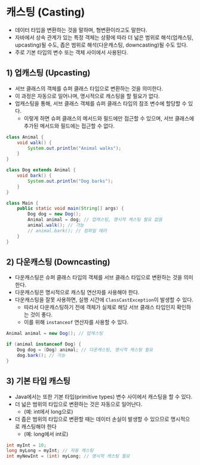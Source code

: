 # 캐스팅 (Casting)
- 데이터 타입을 변환하는 것을 말하며, 형변환이라고도 말한다.
- 자바에서 상속 관계가 있는 특정 객체는 상황에 따라 더 넓은 범위로 해석(업캐스팅, upcasting)될 수도, 좁은 범위로 해석(다운캐스팅, downcasting)될 수도 있다.
- 주로 기본 타입의 변수 또는 객체 사이에서 사용된다.
  
## 1) 업캐스팅 (Upcasting)
- 서브 클래스의 객체를 슈퍼 클래스 타입으로 변환하는 것을 의미한다.
- 이 과정은 자동으로 일어나며, 명시적으로 캐스팅을 할 필요가 없다.
- 업캐스팅을 통해, 서브 클래스 객체를 슈퍼 클래스 타입의 참조 변수에 할당할 수 있다.
	- 이렇게 하면 슈퍼 클래스의 메서드와 필드에만 접근할 수 있으며, 서브 클래스에 추가된 메서드와 필드에는 접근할 수 없다.
```java
class Animal {
    void walk() {
        System.out.println("Animal walks");
    }
}

class Dog extends Animal {
    void bark() {
        System.out.println("Dog barks");
    }
}

class Main {
    public static void main(String[] args) {
        Dog dog = new Dog();
        Animal animal = dog; // 업캐스팅, 명시적 캐스팅 필요 없음
        animal.walk(); // 가능
        // animal.bark(); // 컴파일 에러
    }
}
```

## 2) 다운캐스팅 (Downcasting)
- 다운캐스팅은 슈퍼 클래스 타입의 객체를 서브 클래스 타입으로 변환하는 것을 의미한다.
- 다운캐스팅은 명시적으로 캐스팅 연산자를 사용해야 한다.
- 다운캐스팅을 잘못 사용하면, 실행 시간에 `ClassCastException`이 발생할 수 있다.
	- 따라서 다운캐스팅하기 전에 객체가 실제로 해당 서브 클래스 타입인지 확인하는 것이 좋다.
	- 이를 위해 `instanceof` 연산자를 사용할 수 있다.

```java
Animal animal = new Dog(); // 업캐스팅

if (animal instanceof Dog) {
    Dog dog = (Dog) animal; // 다운캐스팅, 명시적 캐스팅 필요
    dog.bark(); // 가능
}
```

## 3) 기본 타입 캐스팅
- Java에서는 또한 기본 타입(primitive types) 변수 사이에서 캐스팅을 할 수 있다.
- 더 넓은 범위의 타입으로 변환하는 것은 자동으로 일어난다.
	- (예: int에서 long으로)
- 더 좁은 범위의 타입으로 변환할 때는 데이터 손실이 발생할 수 있으므로 명시적으로 캐스팅해야 한다
	- (예: long에서 int로)

```java
int myInt = 10;
long myLong = myInt; // 자동 캐스팅
int myNewInt = (int) myLong; // 명시적 캐스팅 필요
```
